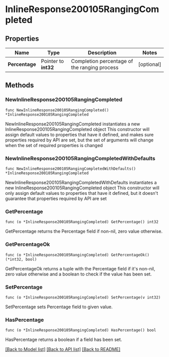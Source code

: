 # InlineResponse200105RangingCompleted

## Properties

Name | Type | Description | Notes
------------ | ------------- | ------------- | -------------
**Percentage** | Pointer to **int32** | Completion percentage of the ranging process | [optional] 

## Methods

### NewInlineResponse200105RangingCompleted

`func NewInlineResponse200105RangingCompleted() *InlineResponse200105RangingCompleted`

NewInlineResponse200105RangingCompleted instantiates a new InlineResponse200105RangingCompleted object
This constructor will assign default values to properties that have it defined,
and makes sure properties required by API are set, but the set of arguments
will change when the set of required properties is changed

### NewInlineResponse200105RangingCompletedWithDefaults

`func NewInlineResponse200105RangingCompletedWithDefaults() *InlineResponse200105RangingCompleted`

NewInlineResponse200105RangingCompletedWithDefaults instantiates a new InlineResponse200105RangingCompleted object
This constructor will only assign default values to properties that have it defined,
but it doesn't guarantee that properties required by API are set

### GetPercentage

`func (o *InlineResponse200105RangingCompleted) GetPercentage() int32`

GetPercentage returns the Percentage field if non-nil, zero value otherwise.

### GetPercentageOk

`func (o *InlineResponse200105RangingCompleted) GetPercentageOk() (*int32, bool)`

GetPercentageOk returns a tuple with the Percentage field if it's non-nil, zero value otherwise
and a boolean to check if the value has been set.

### SetPercentage

`func (o *InlineResponse200105RangingCompleted) SetPercentage(v int32)`

SetPercentage sets Percentage field to given value.

### HasPercentage

`func (o *InlineResponse200105RangingCompleted) HasPercentage() bool`

HasPercentage returns a boolean if a field has been set.


[[Back to Model list]](../README.md#documentation-for-models) [[Back to API list]](../README.md#documentation-for-api-endpoints) [[Back to README]](../README.md)


